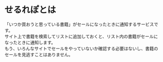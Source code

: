 # せるれぽとは
「いつか買おうと思っている書籍」がセールになったときに通知するサービスです。<br>
サイト上で書籍を検索してリストに追加しておくと、リスト内の書籍がセールになったときに通知します。<br>
もう、いろんなサイトでセールをやっていないか確認する必要はないし、書籍のセールを見逃すことはありません。
